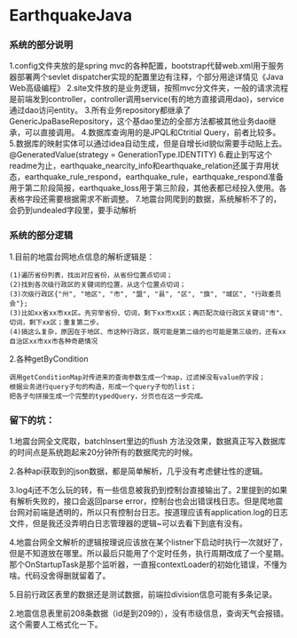 # EarthquakeJava

### 系统的部分说明
1.config文件夹放的是spring mvc的各种配置，bootstrap代替web.xml用于服务器部署两个sevlet dispatcher实现的配置里边有注释，个部分用途详情见《Java Web高级编程》
2.site文件放的是业务逻辑，按照mvc分文件夹，一般的请求流程是前端发到controller，controller调用service(有的地方直接调用dao)，service通过dao访问entity。
3.所有业务repository都继承了GenericJpaBaseRepository，这个基dao里边的全部方法都被其他业务dao继承，可以直接调用。
4.数据库查询用的是JPQL和Ctritial Query，前者比较多。
5.数据库的映射实体可以通过idea自动生成，但是自增长id貌似需要手动贴上去。@GeneratedValue(strategy = GenerationType.IDENTITY)
6.截止到写这个readme为止，earthquake_nearcity_info和earthquake_relation还属于弃用状态，earthquake_rule_respond，earthquake_rule，earthquake_respond准备用于第二阶段简报，earthquake_loss用于第三阶段，其他表都已经投入使用。各表格字段还需要根据需求不断调整。
7.地震台网爬到的数据，系统解析不了的，会扔到undealed字段里，要手动解析

### 系统的部分逻辑
1.目前的地震台网地点信息的解析逻辑是：

    (1)遍历省份列表，找出对应省份，从省份位置点切词；
    (2)找到各次级行政区的关键词的位置，从这个位置点切词；
    (3)次级行政区{"州", "地区", "市", "盟", "县", "区", "旗", "城区", "行政委员会"};
    (3)比如xx省xx市xx区。先穷举省份、切词，剩下xx市xx区；再匹配次级行政区关键词"市"、切词，剩下xx区；重复第二步。
    (4)搞这么复杂，原因在于地区、市这种行政区，既可能是第二级的也可能是第三级的，还有xx自治区xx市xx市各种奇葩情况

2.各种getByCondition

    调用getConditionMap对传进来的查询参数生成一个map，过滤掉没有value的字段；
    根据业务进行query子句的构造，形成一个query子句的list；
    把各子句拼接生成一个完整的typedQuery，分页也在这一步完成。


### 留下的坑：

1.地震台网全文爬取，batchInsert里边的flush 方法没效果，数据真正写入数据库的时间点是系统跑起来20分钟所有的数据爬完的时候。

2.各种api获取到的json数据，都是简单解析，几乎没有考虑健壮性的逻辑。

3.log4j还不怎么玩的转，有一些信息被我扔到控制台直接输出了。2里提到的如果有解析失败的，接口会返回parse error，控制台也会出错误栈日志。但是爬地震台网对前端是透明的，所以只有控制台日志。按道理应该有application.log的日志文件，但是我还没弄明白日志管理器的逻辑~可以去看下到底有没有。

4.地震台网全文解析的逻辑按理说应该放在某个listner下启动时执行一次就好了，但是不知道放在哪里。所以最后只能用了个定时任务，执行周期改成了一个星期。那个OnStartupTask是那个监听器，一直报contextLoader的初始化错误，不懂为啥。代码没舍得删就留着了。

5.目前行政区表里的数据还是测试数据，前端拉division信息可能有多条记录。

2.地震信息表里前208条数据（id是到209的），没有市级信息，查询天气会报错。这个需要人工格式化一下。





